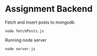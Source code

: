 # Assignment Backend

Fetch and insert posts to mongodb
```
node fetchPosts.js
```

Running node server
```
node server.js
```